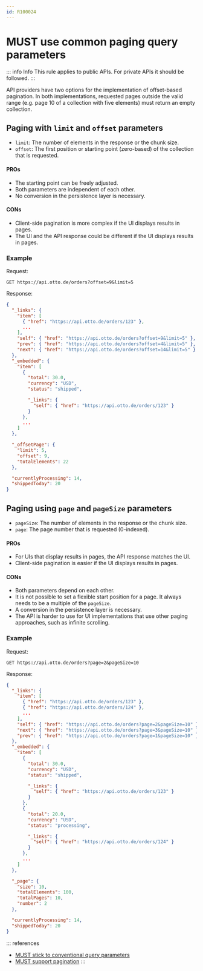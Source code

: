 ```yaml
---
id: R100024
---
```


# MUST use common paging query parameters

::: info Info
This rule applies to public APIs. For private APIs it should be followed.
:::

API providers have two options for the implementation of offset-based pagination.
In both implementations, requested pages outside the valid range (e.g. page 10 of a collection with five elements) must return an empty collection.

## Paging with `limit` and `offset` parameters

- `limit`: The number of elements in the response or the chunk size.
- `offset`: The first position or starting point (zero-based) of the collection that is requested.

#### PROs

- The starting point can be freely adjusted.
- Both parameters are independent of each other.
- No conversion in the persistence layer is necessary.

#### CONs

- Client-side pagination is more complex if the UI displays results in pages.
- The UI and the API response could be different if the UI displays results in pages.

### Example

Request:

```http request
GET https://api.otto.de/orders?offset=9&limit=5
```

Response:

```json
{
  "_links": {
    "item": [
      { "href": "https://api.otto.de/orders/123" },
      ...
    ],
    "self": { "href": "https://api.otto.de/orders?offset=9&limit=5" },
    "prev": { "href": "https://api.otto.de/orders?offset=4&limit=5" },
    "next": { "href": "https://api.otto.de/orders?offset=14&limit=5" }
  },
  "_embedded": {
    "item": [
      {
        "total": 30.0,
        "currency": "USD",
        "status": "shipped",

        "_links": {
          "self": { "href": "https://api.otto.de/orders/123" }
        }
      },
      ...
    ]
  },

  "_offsetPage": {
    "limit": 5,
    "offset": 9,
    "totalElements": 22
  },

  "currentlyProcessing": 14,
  "shippedToday": 20
}
```

## Paging using `page` and `pageSize` parameters

- `pageSize`: The number of elements in the response or the chunk size.
- `page`: The page number that is requested (0-indexed).

#### PROs

- For UIs that display results in pages, the API response matches the UI.
- Client-side pagination is easier if the UI displays results in pages.

#### CONs

- Both parameters depend on each other.
- It is not possible to set a flexible start position for a page. It always needs to be a multiple of the `pageSize`.
- A conversion in the persistence layer is necessary.
- The API is harder to use for UI implementations that use other paging approaches, such as infinite scrolling.

### Example

Request:

```http request
GET https://api.otto.de/orders?page=2&pageSize=10
```

Response:

```json
{
  "_links": {
    "item": [
      { "href": "https://api.otto.de/orders/123" },
      { "href": "https://api.otto.de/orders/124" },
      ...
    ],
    "self": { "href": "https://api.otto.de/orders?page=2&pageSize=10" },
    "next": { "href": "https://api.otto.de/orders?page=3&pageSize=10" },
    "prev": { "href": "https://api.otto.de/orders?page=1&pageSize=10" }
  },
  "_embedded": {
    "item": [
      {
        "total": 30.0,
        "currency": "USD",
        "status": "shipped",

        "_links": {
          "self": { "href": "https://api.otto.de/orders/123" }
        }
      },
      {
        "total": 20.0,
        "currency": "USD",
        "status": "processing",

        "_links": {
          "self": { "href": "https://api.otto.de/orders/124" }
        }
      },
      ...
    ]
  },

  "_page": {
    "size": 10,
    "totalElements": 100,
    "totalPages": 10,
    "number": 2
  },

  "currentlyProcessing": 14,
  "shippedToday": 20
}
```

::: references

- [MUST stick to conventional query parameters](@guidelines/R000049)
- [MUST support pagination](@guidelines/R100023)
  :::
